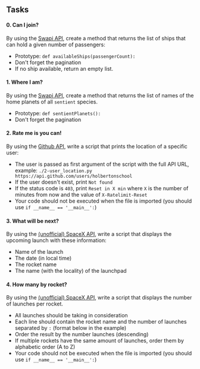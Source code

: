 Tasks
-----

#### 0\. Can I join?

By using the [Swapi API](https://intranet.hbtn.io/rltoken/PF40BRV6bWlSySBcGywYHA "Swapi API"), create a method that returns the list of ships that can hold a given number of passengers:

-   Prototype: `def availableShips(passengerCount):`
-   Don't forget the pagination
-   If no ship available, return an empty list.

#### 1\. Where I am?

By using the [Swapi API](https://intranet.hbtn.io/rltoken/PF40BRV6bWlSySBcGywYHA "Swapi API"), create a method that returns the list of names of the home planets of all `sentient` species.

-   Prototype: `def sentientPlanets():`
-   Don't forget the pagination

#### 2\. Rate me is you can!

By using the [Github API](https://intranet.hbtn.io/rltoken/VhN0vSwRSITIeGz26m9n3A "Github API"), write a script that prints the location of a specific user:

-   The user is passed as first argument of the script with the full API URL, example: `./2-user_location.py https://api.github.com/users/holbertonschool`
-   If the user doesn't exist, print `Not found`
-   If the status code is `403`, print `Reset in X min` where `X` is the number of minutes from now and the value of `X-Ratelimit-Reset`
-   Your code should not be executed when the file is imported (you should use `if __name__ == '__main__':`)

#### 3\. What will be next?

By using the [(unofficial) SpaceX API](https://intranet.hbtn.io/rltoken/Zuk0PBrNROo0CCM25pWnNA "(unofficial) SpaceX API"), write a script that displays the upcoming launch with these information:

-   Name of the launch
-   The date (in local time)
-   The rocket name
-   The name (with the locality) of the launchpad


#### 4\. How many by rocket?

By using the [(unofficial) SpaceX API](https://intranet.hbtn.io/rltoken/Zuk0PBrNROo0CCM25pWnNA "(unofficial) SpaceX API"), write a script that displays the number of launches per rocket.

-   All launches should be taking in consideration
-   Each line should contain the rocket name and the number of launches separated by `:` (format below in the example)
-   Order the result by the number launches (descending)
-   If multiple rockets have the same amount of launches, order them by alphabetic order (A to Z)
-   Your code should not be executed when the file is imported (you should use `if __name__ == '__main__':`)

